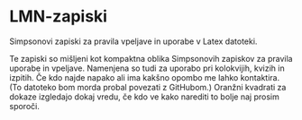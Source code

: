 # LMN-zapiski
Simpsonovi zapiski za pravila vpeljave in uporabe v Latex datoteki.

Te zapiski so mišljeni kot kompaktna oblika Simpsonovih zapiskov za pravila uporabe in vpeljave.
Namenjena so tudi za uporabo pri kolokvijih, kvizih in izpitih. 
Če kdo najde napako ali ima kakšno opombo me lahko kontaktira. 
(To datoteko bom morda probal povezati z GitHubom.)
Oranžni kvadrati za dokaze izgledajo dokaj vredu, če kdo ve kako narediti to bolje naj prosim sporoči.